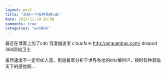 ```yaml
---
layout: post
title: "总结一下各种免费cdn"
date: 2013-11-29 20:58
comments: true
categories: "web相关"
---
```


  最近在博客上加了cdn
  百度加速宝
  cloudfare
  http://anquanbao.com/
  dnspod
  360网站卫士

  虽然速度不一定尽如人意，但是看着分布于世界各地的dns解析IP，顿时有种君临天下的感觉啊...